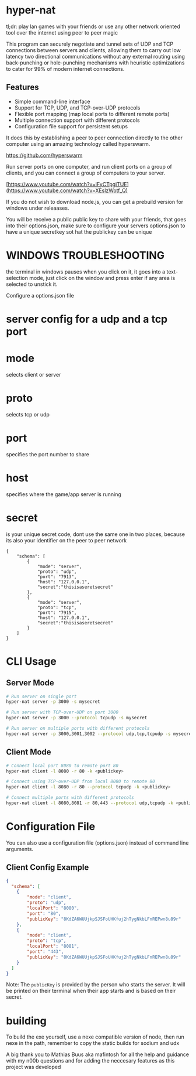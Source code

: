 # hyper-nat

tl;dr: play lan games with your friends or use any other network oriented tool over the internet using peer to peer magic

This program can securely negotiate and tunnel sets of UDP and TCP connections between servers and clients, allowing them to carry out low latency two directional communications without any external routing using back-punching or hole-punching mechanisms with heuristic optimizations to cater for 99% of modern internet connections.

## Features
- Simple command-line interface
- Support for TCP, UDP, and TCP-over-UDP protocols
- Flexible port mapping (map local ports to different remote ports)
- Multiple connection support with different protocols
- Configuration file support for persistent setups

It does this by establishing a peer to peer connection directly to the other computer using an amazing technology called hyperswarm.

https://github.com/hyperswarm

Run server ports on one computer, and run client ports on a group of clients, and you can connect a group of computers to your server.

[https://www.youtube.com/watch?v=iFyCTpgiTUE](https://www.youtube.com/watch?v=XEslzWotf_Q)

If you do not wish to download node.js, you can get a prebuild version for windows under releaases.

You will be receive a public public key to share with your friends, that goes into their options.json, make sure to configure your servers options.json to have a unique secretkey sot hat the publickey can be unique

# WINDOWS TROUBLESHOOTING
the terminal in windows pauses when you click on it, it goes into a text-selection mode, just click on the window and press enter if any area is selected to unstick it.

Configure a options.json file

# server config for a udp and a tcp port
# mode
selects client or server
# proto 
selects tcp or udp
# port 
specifies the port number to share
# host 
specifies where the game/app server is running
# secret 
is your unique secret code, dont use the same
  one in two places, because its also your identifier
  on the peer to peer network
```
{
    "schema": [
        {
            "mode": "server",
            "proto": "udp",
            "port": "7913",
            "host": "127.0.0.1",
            "secret":"thisisaseretsecret"
        },
        {
            "mode": "server",
            "proto": "tcp",
            "port": "7915",
            "host": "127.0.0.1",
            "secret":"thisisaseretsecret"
        }
    ]
}
```
# CLI Usage

## Server Mode
```bash
# Run server on single port
hyper-nat server -p 3000 -s mysecret

# Run server with TCP-over-UDP on port 3000
hyper-nat server -p 3000 --protocol tcpudp -s mysecret

# Run server on multiple ports with different protocols
hyper-nat server -p 3000,3001,3002 --protocol udp,tcp,tcpudp -s mysecret
```

## Client Mode
```bash
# Connect local port 8080 to remote port 80
hyper-nat client -l 8080 -r 80 -k <publickey>

# Connect using TCP-over-UDP from local 8080 to remote 80
hyper-nat client -l 8080 -r 80 --protocol tcpudp -k <publickey>

# Connect multiple ports with different protocols
hyper-nat client -l 8080,8081 -r 80,443 --protocol udp,tcpudp -k <publickey>
```

# Configuration File
You can also use a configuration file (options.json) instead of command line arguments.

## Client Config Example
```json
{
  "schema": [
    {
        "mode": "client",
        "proto": "udp",
        "localPort": "8080",
        "port": "80",
        "publicKey": "8KdZA6WUUjkpSJSFoUHKfuj2hTygNkbLFnREPwn8u89r"
    },
    {
        "mode": "client",
        "proto": "tcp",
        "localPort": "8081",
        "port": "443",
        "publicKey": "8KdZA6WUUjkpSJSFoUHKfuj2hTygNkbLFnREPwn8u89r"
    }
  ]
}
```

Note: The `publicKey` is provided by the person who starts the server. It will be printed on their terminal when their app starts and is based on their secret.

# building
To build the exe yourself, use a nexe compatible version of node, then run nexe in the path, remember to copy the static builds for sodium and udx

A big thank you to Mathias Buus aka mafintosh for all the help and guidance with my n00b questions and for adding the neccesary features as this project was developed
